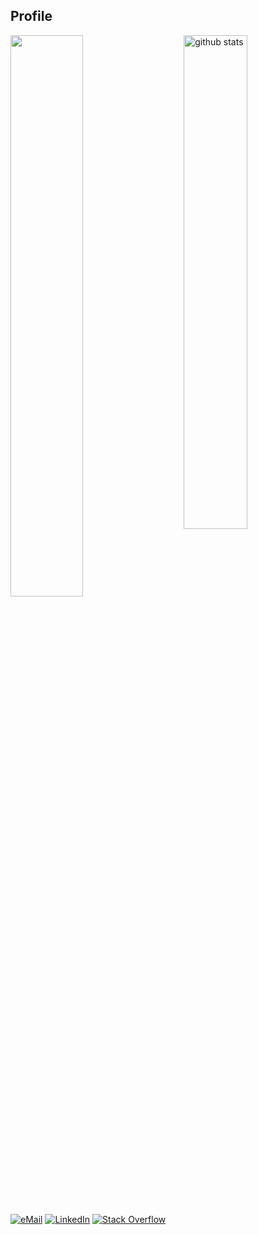 ## Profile
<img src="https://github-readme-stats.vercel.app/api?username=anton-yurchenko&show_icons=true&theme=gotham&hide_title=true" alt="github stats" width="45%" align="right"/>

<img src="https://github-readme-streak-stats.herokuapp.com/?user=anton-yurchenko&theme=gotham" width="48%">

<a href="mailto:anton.doar@gmail.com">![eMail](https://img.shields.io/badge/Gmail-D14836?style=flat-square&logo=gmail&logoColor=white)</a>
<a href="https://www.linkedin.com/in/profile-anton/">![LinkedIn](https://img.shields.io/badge/LinkedIn-0077B5?style=flat-square&logo=linkedin&logoColor=white)</a>
<a href="https://stackoverflow.com/users/10483800/anton-yurchenko?tab=profile"><img alt="Stack Overflow" src="https://img.shields.io/badge/-Stack%20Overflow-FE7A16?style=flat-square&logo=stack-overflow&logoColor=white"></a>
